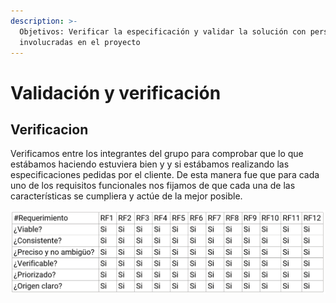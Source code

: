 ```yaml
---
description: >-
  Objetivos: Verificar la especificación y validar la solución con personas no
  involucradas en el proyecto
---
```


# Validación y verificación

## Verificacion

Verificamos entre los integrantes del grupo para comprobar que lo que estábamos haciendo estuviera bien y y si estábamos realizando las especificaciones pedidas por el cliente. De esta manera fue que para cada uno de los requisitos funcionales nos fijamos de que cada una de las características se cumpliera y actúe de la mejor posible.

![](.gitbook/assets/tabla.png)

